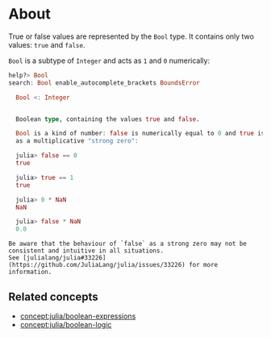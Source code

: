 # About

True or false values are represented by the `Bool` type.
It contains only two values: `true` and `false`.

`Bool` is a subtype of `Integer` and acts as `1` and `0` numerically:

```julia
help?> Bool
search: Bool enable_autocomplete_brackets BoundsError

  Bool <: Integer


  Boolean type, containing the values true and false.

  Bool is a kind of number: false is numerically equal to 0 and true is numerically equal to 1. Moreover, false acts
  as a multiplicative "strong zero":

  julia> false == 0
  true

  julia> true == 1
  true

  julia> 0 * NaN
  NaN

  julia> false * NaN
  0.0
```

~~~~exercism/note
Be aware that the behaviour of `false` as a strong zero may not be  consistent and intuitive in all situations.
See [julialang/julia#33226](https://github.com/JuliaLang/julia/issues/33226) for more information.
~~~~

## Related concepts

- [concept:julia/boolean-expressions](../boolean-expressions/about.md)
- [concept:julia/boolean-logic](../boolean-logic/about.md)
